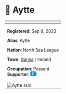 # 👤 Aytte

<table data-view="cards" data-full-width="false"><thead><tr><th></th></tr></thead><tbody><tr><td><p><strong>Registered:</strong> Sep 8, 2023</p><p><strong>Alias</strong>: Aytte</p><p><strong>Nation</strong>: North Sea League</p><p><strong>Town</strong>: <a href="../../towns/garvia/">Garvia</a> / Ireland</p><p><strong>Occupation</strong>: Peasant<br><strong>Supporter</strong>: <img src="../../../.gitbook/assets/image (1).png" alt="" data-size="line"></p></td></tr><tr><td><img src="../../../.gitbook/assets/Aytte-skin.png" alt="Aytte skin"></td></tr></tbody></table>
